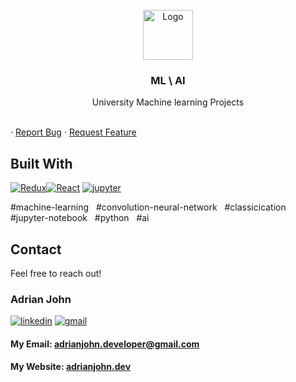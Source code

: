 <!-- PROJECT LOGO -->
 
<div align="center">
    <br />
    <a href="https://github.com/github_username/repo_name">
         <img src="https://www.cdnlogo.com/logos/a/18/amazon-artificial-intelligence.svg" alt="Logo" width="80" height="80" />
    </a>

<h3 align="center" >ML \ AI</h3> 
    <p align="center">
        University Machine learning Projects 
    </p> 
</div>

 
<br /> 
·
<a href="mailto:adrianjohn.developer@gmail.com?subject=I found a bug">Report Bug</a>
·
<a href="mailto:adrianjohn.developer@gmail.com?subject=I want a new feature">Request Feature</a>
</p>  


## Built With 


[![Redux][Redux]][Redux-url][![React][React]][React-url] [![jupyter][jupyter]][jupyter-url]  
 


<a>#machine-learning &nbsp;</a>
<a>#convolution-neural-network &nbsp; </a>
<a>#classicication &nbsp; </a>
<a>#jupyter-notebook &nbsp; </a>
<a>#python &nbsp; </a>
<a>#ai &nbsp;</a> 


 
<!-- Developer Contact -->
## Contact

Feel free to reach out!

### Adrian John

[![linkedin][linkedin]][linkedin-url] 
[![gmail][gmail]](mailto:adrianjohn.developer@gmail.com)
</br> 
#### My Email: adrianjohn.developer@gmail.com 

#### My Website: [adrianjohn.dev](https://adrianjohn.dev)

[linkedin]: https://img.shields.io/badge/LinkedIn-0077B5?style=for-the-badge&logo=linkedin&logoColor=white
[linkedin-url]: https://jupyter.org/

[gmail]:https://img.shields.io/badge/Gmail-D14836?style=for-the-badge&logo=gmail&logoColor=white
 
  

[React-url]: https://www.python.org/
[Redux-url]: https://colab.research.google.com/
[jupyter-url]: https://colab.research.google.com/

[React]:https://img.shields.io/badge/Colab-F9AB00?style=for-the-badge&logo=googlecolab&color=525252
[Redux]:https://img.shields.io/badge/Python-14354C?style=for-the-badge&logo=python&logoColor=white 
[jupyter]:https://img.shields.io/badge/jupyter-%23FA0F00.svg?style=for-the-badge&logo=jupyter&logoColor=white

 
